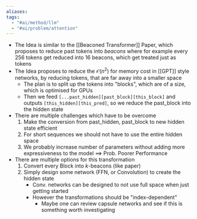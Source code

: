 ```yaml
---
aliases: 
tags:
  - "#ai/method/llm"
  - "#ai/problem/attention"
---
```

- The Idea is similar to the [[Beaconed Transformer]] Paper, which proposes to reduce past tokens into *beacons* where for example every $256$ tokens get reduced into $16$ beacons, which get treated just as tokens
- The Idea proposes to reduce the $\mathcal{O}(n^{2})$ for memory cost in [[GPT]] style networks, by reducing tokens, that are far away into a smaller space
	- The plan is to split up the tokens into "blocks", which are of a size, which is optimised for GPUs
	- Then we feed `[...past_hidden][past_block][this_block]` and outputs `[this_hidden][this_pred]`, so we reduce the past_block into the hidden state
- There are multiple challenges which have to be overcome
	1. Make the conversion from past_hidden, past_block to new hidden state efficient
	2. For short sequences we should not  have to use the entire hidden space
	3. We probably increase number of parameters without adding more expressiveness to the model $\implies$ Prob. Poorer Performance
- There are multiple options for this transformation 
	1. Convert every Block into $k$-beacons (like paper)
	2. Simply design some network (FFN, or Convolution) to create the hidden state
		- Conv. networks can be designed to not use full space when just getting started
		- However the transformations should be "index-dependent"
			- Maybe one can review capsule networks and see if this is something worth investigating